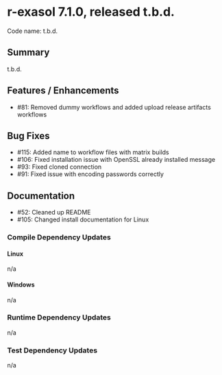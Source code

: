 # r-exasol 7.1.0, released t.b.d.

Code name: t.b.d.

## Summary 

t.b.d.

## Features / Enhancements

 - #81: Removed dummy workflows and added upload release artifacts workflows

## Bug Fixes

- #115: Added name to workflow files with matrix builds
- #106: Fixed installation issue with OpenSSL already installed message
- #93: Fixed cloned connection
- #91: Fixed issue with encoding passwords correctly

## Documentation

 - #52: Cleaned up README
 - #105: Changed install documentation for Linux

### Compile Dependency Updates

#### Linux
n/a

#### Windows
n/a

### Runtime Dependency Updates
n/a

### Test Dependency Updates
n/a